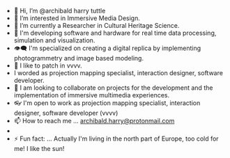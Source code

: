 - 👋 Hi, I’m @archibald harry tuttle
- 👀 I’m interested in Immersive Media Design.
- 🌱 I’m currently a Researcher in Cultural Heritage Science.
- 🔮 I'm developing software and hardware for real time data processing, simulation and visualization.
- 👁‍🗨 I'm specialized on creating a digital replica by implementing photogrammetry and image based modeling.
- 🦚 I like to patch in vvvv.
- I worded as projection mapping specialist, interaction designer, software developer.
- 💞️ I am looking to collaborate on projects for the development and the implementation of immersive multimedia experiences.
- 👓 I'm open to work as projection mapping specialist, interaction designer, software developer (vvvv)
- 📫 How to reach me ... archibald.harry@protonmail.com
- 
- ⚡ Fun fact: ... Actually I'm living in the north part of Europe, too cold for me! I like the sun!

<!---
archibald-tuttle/archibald-tuttle is a ✨ special ✨ repository because its `README.md` (this file) appears on your GitHub profile.
You can click the Preview link to take a look at your changes.
--->
